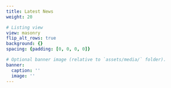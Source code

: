 ```yaml
---
title: Latest News
weight: 20

# Listing view
view: masonry
flip_alt_rows: true
background: {}
spacing: {padding: [0, 0, 0, 0]}

# Optional banner image (relative to `assets/media/` folder).
banner:
  caption: ''
  image: ''
---
```

